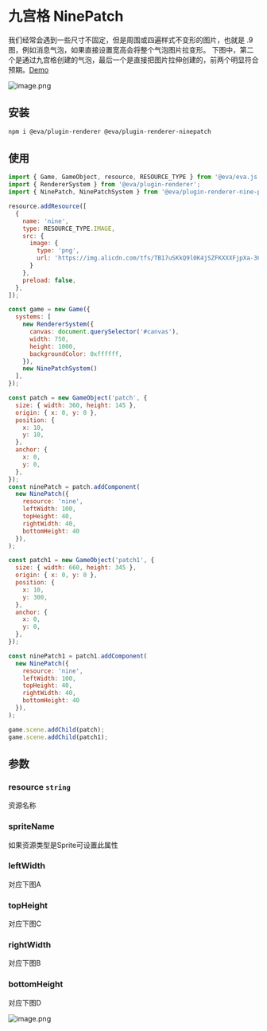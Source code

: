 # 九宫格 NinePatch

我们经常会遇到一些尺寸不固定，但是周围或四遍样式不变形的图片，也就是 .9 图，例如消息气泡，如果直接设置宽高会将整个气泡图片拉变形。
下图中，第二个是通过九宫格创建的气泡，最后一个是直接把图片拉伸创建的，前两个明显符合预期。[Demo](https://eva.js.org/playground/#/ninePatch)

![image.png](https://img.alicdn.com/imgextra/i1/O1CN01lDIcS31chVAZjBu7q_!!6000000003632-2-tps-894-1194.png)

## 安装

```bash 
npm i @eva/plugin-renderer @eva/plugin-renderer-ninepatch 
```

## 使用

```js
import { Game, GameObject, resource, RESOURCE_TYPE } from '@eva/eva.js';
import { RendererSystem } from '@eva/plugin-renderer';
import { NinePatch, NinePatchSystem } from '@eva/plugin-renderer-nine-patch';

resource.addResource([
  {
    name: 'nine',
    type: RESOURCE_TYPE.IMAGE,
    src: {
      image: {
        type: 'png',
        url: 'https://img.alicdn.com/tfs/TB17uSKkQ9l0K4jSZFKXXXFjpXa-363-144.png',
      }
    },
    preload: false,
  },
]);

const game = new Game({
  systems: [
    new RendererSystem({
      canvas: document.querySelector('#canvas'),
      width: 750,
      height: 1000,
      backgroundColor: 0xffffff,
    }),
    new NinePatchSystem()
  ],
});

const patch = new GameObject('patch', {
  size: { width: 360, height: 145 },
  origin: { x: 0, y: 0 },
  position: {
    x: 10,
    y: 10,
  },
  anchor: {
    x: 0,
    y: 0,
  },
});
const ninePatch = patch.addComponent(
  new NinePatch({
    resource: 'nine',
    leftWidth: 100,
    topHeight: 40,
    rightWidth: 40,
    bottomHeight: 40
  }),
);

const patch1 = new GameObject('patch1', {
  size: { width: 660, height: 345 },
  origin: { x: 0, y: 0 },
  position: {
    x: 10,
    y: 300,
  },
  anchor: {
    x: 0,
    y: 0,
  },
});

const ninePatch1 = patch1.addComponent(
  new NinePatch({
    resource: 'nine',
    leftWidth: 100,
    topHeight: 40,
    rightWidth: 40,
    bottomHeight: 40
  }),
);

game.scene.addChild(patch);
game.scene.addChild(patch1);
```

## 参数
### resource `string` 
资源名称
### spriteName
如果资源类型是Sprite可设置此属性
### leftWidth
对应下图A
### topHeight
对应下图C
### rightWidth
对应下图B
### bottomHeight
对应下图D


![image.png](https://cdn.nlark.com/yuque/0/2020/png/107226/1585590941584-0ddb09bf-2e75-4fac-ab05-ae7311733ca7.png#align=left&display=inline&height=306&margin=%5Bobject%20Object%5D&name=image.png&originHeight=612&originWidth=932&size=91970&status=done&style=none&width=466)


